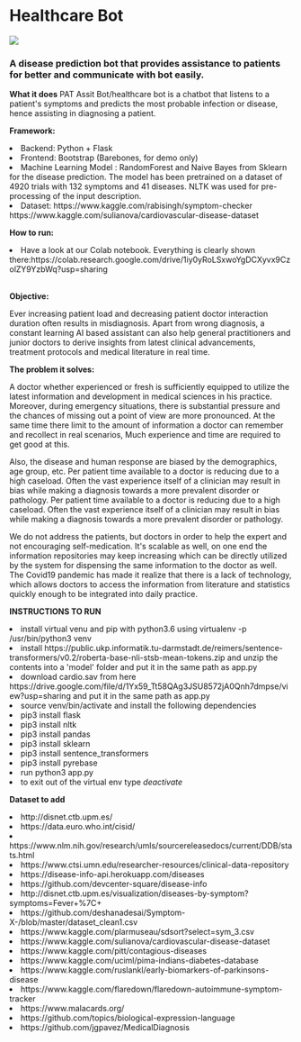 <H1> Healthcare Bot </H1>
<img src ="https://github.com/Healthcare bot/PAT-Assist-BOT/blob/main/static/HCCB.jpg"></img>
<H3> A disease prediction bot that provides assistance to patients for better and communicate with bot easily.</H3>


<b>What it does</B>
PAT Assit Bot/healthcare bot is a chatbot that listens to a patient's symptoms and predicts the most probable infection or disease, hence assisting in diagnosing a patient.

<b>Framework:</B>
<li>Backend: Python + Flask 
<li>Frontend: Bootstrap (Barebones, for demo only)
<li>Machine Learning Model : RandomForest and Naive Bayes from Sklearn for the disease prediction. The model has been pretrained on a dataset of 4920 trials with 132 symptoms and 41 diseases. NLTK was used for pre-processing of the input description.

<li>Dataset: https://www.kaggle.com/rabisingh/symptom-checker
  https://www.kaggle.com/sulianova/cardiovascular-disease-dataset
  
<b>How to run:</B>
<li> Have a look at our Colab notebook. Everything is clearly shown there:https://colab.research.google.com/drive/1iy0yRoLSxwoYgDCXyvx9CzolZY9YzbWq?usp=sharing</li><br>

<b>Objective:</b> 

Ever increasing patient load and decreasing patient doctor interaction duration often results in misdiagnosis. Apart from wrong diagnosis, a constant learning AI based assistant can also help general practitioners and junior doctors to derive insights from latest clinical advancements, treatment protocols and medical literature in real time. 

<b>The problem it solves:</b> 
<p>A doctor whether experienced or fresh is sufficiently equipped to utilize the latest information and development in medical sciences in his practice.
Moreover, during emergency situations, there is substantial pressure and the chances of missing out a point of view are more pronounced. At the same time there limit to the amount of information a doctor can remember and recollect in real scenarios,
Much experience and time are required to get good at this. </p>
<p>Also, the disease and human response are biased by the demographics, age group, etc. Per patient time available to a doctor is reducing due to a high caseload.
Often the vast experience itself of a clinician may result in bias while making a diagnosis towards a more prevalent disorder or pathology. Per patient time available to a doctor is reducing due to a high caseload.
Often the vast experience itself of a clinician may result in bias while making a diagnosis towards a more prevalent disorder or pathology.</p>
<p>
We do not address the patients, but doctors in order to help the expert and not encouraging self-medication. 
It's scalable as well, on one end the information repositories may keep increasing which can be directly utilized by the system for dispensing the same information to the doctor as well. The Covid19 pandemic has made it realize that there is a lack of technology, which allows doctors to access the information from literature and statistics quickly enough to be integrated into daily practice.
</p>

<b>INSTRUCTIONS TO RUN</B>
<li>install virtual venu and pip with python3.6 using virtualenv -p /usr/bin/python3 venv
<li> install https://public.ukp.informatik.tu-darmstadt.de/reimers/sentence-transformers/v0.2/roberta-base-nli-stsb-mean-tokens.zip and unzip the contents into a 'model' folder and put it in the same path as app.py
<li> download cardio.sav from here https://drive.google.com/file/d/1Yx59_Tt58QAg3JSU8572jA0Qnh7dmpse/view?usp=sharing and put it in the same path as app.py
<li>source venv/bin/activate and install the following dependencies 
<li> pip3 install flask
<li> pip3 install nltk
<li> pip3 install pandas
<li> pip3 install sklearn
<li> pip3 install sentence_transformers
<li> pip3 install pyrebase
<li> run python3 app.py 
<li> to exit out of the virtual env type <i>deactivate</i>
  
<b>Dataset to add</B>

<li> http://disnet.ctb.upm.es/
<li> https://data.euro.who.int/cisid/
<li> https://www.nlm.nih.gov/research/umls/sourcereleasedocs/current/DDB/stats.html
<li> https://www.ctsi.umn.edu/researcher-resources/clinical-data-repository
<li> https://disease-info-api.herokuapp.com/diseases
<li> https://github.com/devcenter-square/disease-info
<li> http://disnet.ctb.upm.es/visualization/diseases-by-symptom?symptoms=Fever+%7C+
<li> https://github.com/deshanadesai/Symptom-X-/blob/master/dataset_clean1.csv
<li> https://www.kaggle.com/plarmuseau/sdsort?select=sym_3.csv
<li> https://www.kaggle.com/sulianova/cardiovascular-disease-dataset
<li> https://www.kaggle.com/pitt/contagious-diseases
<li> https://www.kaggle.com/uciml/pima-indians-diabetes-database
<li> https://www.kaggle.com/ruslankl/early-biomarkers-of-parkinsons-disease
<li> https://www.kaggle.com/flaredown/flaredown-autoimmune-symptom-tracker
<li> https://www.malacards.org/
<li> https://github.com/topics/biological-expression-language
<li> https://github.com/jgpavez/MedicalDiagnosis
  
  
